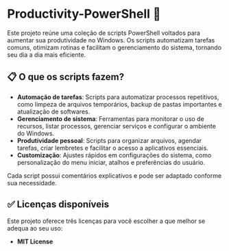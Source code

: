 # Productivity-PowerShell 🚀

Este projeto reúne uma coleção de scripts PowerShell voltados para aumentar sua produtividade no Windows. Os scripts automatizam tarefas comuns, otimizam rotinas e facilitam o gerenciamento do sistema, tornando seu dia a dia mais eficiente.

## 📋 O que os scripts fazem?

- **Automação de tarefas**: Scripts para automatizar processos repetitivos, como limpeza de arquivos temporários, backup de pastas importantes e atualização de softwares.
- **Gerenciamento de sistema**: Ferramentas para monitorar o uso de recursos, listar processos, gerenciar serviços e configurar o ambiente do Windows.
- **Produtividade pessoal**: Scripts para organizar arquivos, agendar tarefas, criar lembretes e facilitar o acesso a aplicativos essenciais.
- **Customização**: Ajustes rápidos em configurações do sistema, como personalização do menu iniciar, atalhos e preferências do usuário.

Cada script possui comentários explicativos e pode ser adaptado conforme sua necessidade.

## ✅ Licenças disponíveis

Este projeto oferece três licenças para você escolher a que melhor se adequa ao seu uso:

- **MIT License**  
